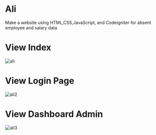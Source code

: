 # Ali
Make a website using HTML,CSS,JavaScript, and Codeigniter for absent employee and salary data
# View Index
![ali](https://user-images.githubusercontent.com/29690557/127208632-1dd00621-7fc9-4eae-a948-faf63e46e036.jpg)
# View Login Page
![ali2](https://user-images.githubusercontent.com/29690557/127208643-caed94c4-aa72-40db-a7c0-d7ee1c33b606.jpg)
# View Dashboard Admin
![ali3](https://user-images.githubusercontent.com/29690557/127208650-3b0b2079-f2c5-4c93-b802-8a63454300a2.jpg)
